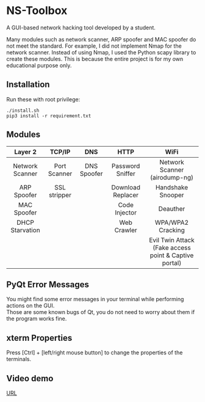 # NS-Toolbox

A GUI-based network hacking tool developed by a student. 

Many modules such as network scanner, ARP spoofer and MAC spoofer do not meet the standard. For example, I did not implement Nmap for the network scanner. Instead of using Nmap, I used the Python scapy library to create these modules. This is because the entire project is for my own educational purpose only.

## Installation

Run these with root privilege:  
```
./install.sh 
pip3 install -r requirement.txt
```

## Modules

| Layer 2                  | TCP/IP       | DNS          | HTTP              | WiFi                          |
| :----------------------: | :----------: | :----------: | :---------------: | :---------------------------: |
| Network Scanner          | Port Scanner | DNS Spoofer  | Password Sniffer  | Network Scanner (airodump-ng) |
| ARP Spoofer              | SSL stripper |              | Download Replacer | Handshake Snooper             |
| MAC Spoofer              |              |              | Code Injector     | Deauther                      |
| DHCP Starvation          |              |              | Web Crawler       | WPA/WPA2 Cracking             |
|                          |              |              |                   | Evil Twin Attack (Fake access point & Captive portal) 

## PyQt Error Messages

You might find some error messages in your terminal while performing actions on the GUI.   
Those are some known bugs of Qt, you do not need to worry about them if the program works fine.

## xterm Properties

Press [Ctrl] + [left/right mouse button] to change the properties of the terminals.

## Video demo

[URL](https://www.youtube.com/watch?v=CV4zWTlTe7w)
